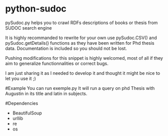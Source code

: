 python-sudoc
============

pySudoc.py helps you to crawl RDFs descriptions of books or thesis from SUDOC search engine

It is highly recommanded to rewrite for your own use pySudoc.CSV() and pySudoc.getDetails() functions as they have been written for Phd thesis data. Documentation is included so you should not be lost.

Pushing modifications for this snippet is highly welcomed, most of all if they aim to generalize functionnalities or correct bugs.

I am just sharing it as I needed to develop it and thought it might be nice to let you use it ;) 

#Example
You can run exemple.py
It will run a query on phd Thesis with Augustin in its title and latin in subjects.

#Dependencies
* BeautifulSoup
* urllib
* re
* os

